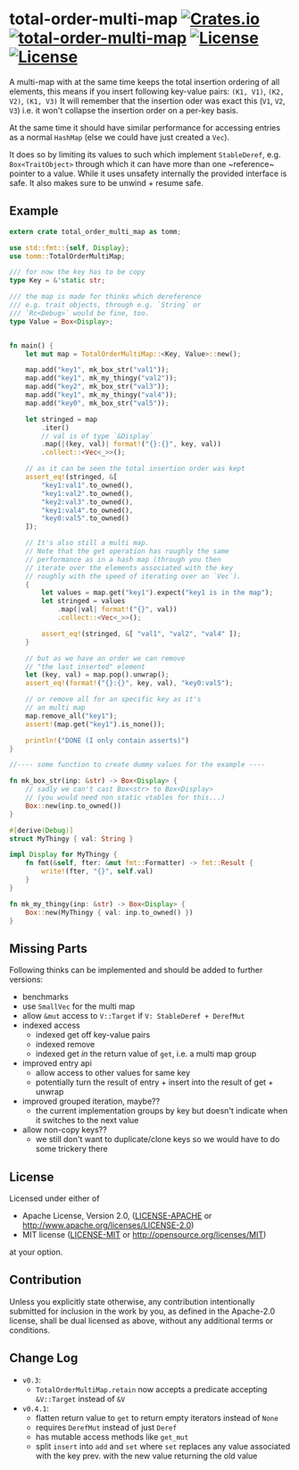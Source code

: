 total-order-multi-map [![Crates.io](https://img.shields.io/crates/v/total-order-multi-map.svg)](https://crates.io/crates/total-order-multi-map) [![total-order-multi-map](https://docs.rs/total-order-multi-map/badge.svg)](https://docs.rs/total-order-multi-map) [![License](https://img.shields.io/badge/License-MIT-blue.svg)](https://opensource.org/licenses/MIT) [![License](https://img.shields.io/badge/License-Apache%202.0-blue.svg)](https://opensource.org/licenses/Apache-2.0)
=============

A multi-map with at the same time keeps the total insertion ordering of all elements,
this means if you insert following key-value pairs: `(K1, V1)`, `(K2, V2)`, `(K1, V3)`
It will remember that the insertion oder was exact this (`V1`, `V2`, `V3`) i.e.
it won't collapse the insertion order on a per-key basis.

At the same time it should have similar performance for accessing entries as a normal
`HashMap` (else we could have just created a `Vec`).

It does so by limiting its values to such which implement `StableDeref`, e.g.
`Box<TraitObject>` through which it can have more than one ~reference~ pointer to
a value. While it uses unsafety internally the provided interface is safe.
It also makes sure to be unwind + resume safe.

Example
--------

```rust
extern crate total_order_multi_map as tomm;

use std::fmt::{self, Display};
use tomm::TotalOrderMultiMap;

/// for now the key has to be copy
type Key = &'static str;

/// the map is made for thinks which dereference
/// e.g. trait objects, through e.g. `String` or
/// `Rc<Debug>` would be fine, too.
type Value = Box<Display>;


fn main() {
    let mut map = TotalOrderMultiMap::<Key, Value>::new();

    map.add("key1", mk_box_str("val1"));
    map.add("key1", mk_my_thingy("val2"));
    map.add("key2", mk_box_str("val3"));
    map.add("key1", mk_my_thingy("val4"));
    map.add("key0", mk_box_str("val5"));

    let stringed = map
        .iter()
        // val is of type `&Display`
        .map(|(key, val)| format!("{}:{}", key, val))
        .collect::<Vec<_>>();

    // as it can be seen the total insertion order was kept
    assert_eq!(stringed, &[
        "key1:val1".to_owned(),
        "key1:val2".to_owned(),
        "key2:val3".to_owned(),
        "key1:val4".to_owned(),
        "key0:val5".to_owned()
    ]);

    // It's also still a multi map.
    // Note that the get operation has roughly the same
    // performance as in a hash map (through you then
    // iterate over the elements associated with the key
    // roughly with the speed of iterating over an `Vec`).
    {
        let values = map.get("key1").expect("key1 is in the map");
        let stringed = values
            .map(|val| format!("{}", val))
            .collect::<Vec<_>>();

        assert_eq!(stringed, &[ "val1", "val2", "val4" ]);
    }

    // but as we have an order we can remove
    // "the last inserted" element
    let (key, val) = map.pop().unwrap();
    assert_eq!(format!("{}:{}", key, val), "key0:val5");

    // or remove all for an specific key as it's
    // an multi map
    map.remove_all("key1");
    assert!(map.get("key1").is_none());

    println!("DONE (I only contain asserts)")
}

//---- some function to create dummy values for the example ----

fn mk_box_str(inp: &str) -> Box<Display> {
    // sadly we can't cast Box<str> to Box<Display>
    // (you would need non static vtables for this...)
    Box::new(inp.to_owned())
}

#[derive(Debug)]
struct MyThingy { val: String }

impl Display for MyThingy {
    fn fmt(&self, fter: &mut fmt::Formatter) -> fmt::Result {
        write!(fter, "{}", self.val)
    }
}

fn mk_my_thingy(inp: &str) -> Box<Display> {
    Box::new(MyThingy { val: inp.to_owned() })
}
```

Missing Parts
-------------

Following thinks can be implemented and should
be added to further versions:

- benchmarks
- use `SmallVec` for the multi map
- allow `&mut` access to `V::Target` if  `V: StableDeref + DerefMut`
- indexed access
  - indexed get off key-value pairs
  - indexed remove
  - indexed get _in_ the return value of `get`, i.e. a multi map group
- improved entry api
  - allow access to other values for same key
  - potentially turn the result of entry + insert into the result of get + unwrap
- improved grouped iteration, maybe??
  - the current implementation groups by key but doesn't indicate
    when it switches to the next value
- allow non-copy keys??
  - we still don't want to duplicate/clone keys so we would have to do
    some trickery there

License
-------

Licensed under either of

- Apache License, Version 2.0, ([LICENSE-APACHE](LICENSE-APACHE) or http://www.apache.org/licenses/LICENSE-2.0)
- MIT license ([LICENSE-MIT](LICENSE-MIT) or http://opensource.org/licenses/MIT)

at your option.

Contribution
------------

Unless you explicitly state otherwise, any contribution intentionally submitted
for inclusion in the work by you, as defined in the Apache-2.0 license, shall
be dual licensed as above, without any additional terms or conditions.


Change Log
-----------

- `v0.3`:
  - `TotalOrderMultiMap.retain` now accepts a predicate accepting `&V::Target` instead
    of `&V`
- `v0.4.1`:
  - flatten return value to `get` to return empty iterators instead
    of `None`
  - requires `DerefMut` instead of just `Deref`
  - has mutable access methods like `get_mut`
  - split `insert` into `add` and `set` where `set` replaces any value
    associated with the key prev. with the new value returning the old
    value
